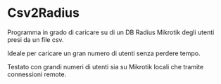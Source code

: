 # Csv2Radius
Programma in grado di caricare su di un DB Radius Mikrotik degli utenti presi da un file csv.

Ideale per caricare un gran numero di utenti senza perdere tempo.

Testato con grandi numeri di utenti sia su Mikrotik locali che tramite connessioni remote.
